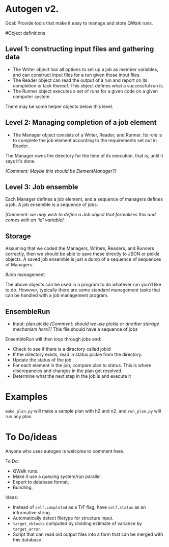 
# Autogen v2.

Goal: Provide tools that make it easy to manage and store QWalk runs.

#Object definitions

## Level 1: constructing input files and gathering data

 * The Writer object has all options to set up a job as member variables, and can construct input files for a run given those input files.
 * The Reader object can read the output of a run and report on its completion or lack thereof. This object defines what a successful run is. 
 * The Runner object executes a set of runs for a given code on a given computer system.

There may be some helper objects below this level.

## Level 2: Managing completion of a job element

 * The Manager object consists of a Writer, Reader, and Runner. Its role is to complete the job element according to the requirements set out in Reader.

The Manager owns the directory for the time of its execution, that is, until it says it's done.

*[Comment: Maybe this should be ElementManager?]*

## Level 3: Job ensemble
 
Each Manager defines a job element, and a sequence of managers defines a job. A job ensemble is a sequence of jobs. 

*[Comment: we may wish to define a Job object that formalizes this and comes with an 'id' variable]*

## Storage

Assuming that we coded the Managers, Writers, Readers, and Runners correctly, then we should be able to save these directly to JSON or pickle objects. A saved job ensemble is just a dump of a sequence of sequences of Managers.

#Job management

The above objects can be used in a program to do whatever run you'd like to do. However, typically there are some standard management tasks that can be handled with a job management program. 


## EnsembleRun

 * Input: plan.pickle *[Comment: should we use pickle or another storage mechanism here?]* This file should have a sequence of jobs

EnsembleRun will then loop through jobs and:
 * Check to see if there is a directory called jobid
 * If the directory exists, read in status.pickle from the directory.
 * Update the status of the job.
 * For each element in the job, compare plan to status. This is where discrepancies and changes in the plan get resolved.
 * Determine what the next step in the job is and execute it

# Examples

`make_plan.py` will make a sample plan with h2 and n2, and `run_plan.py` will run any plan.

# To Do/ideas
Anyone who uses autogen is welcome to comment here.

To Do:
 * QWalk runs.
 * Make it use a queuing system/run parallel.
 * Export to database format.
 * Bundling.

Ideas:
 * Instead of `self.completed` as a T/F flag, have `self.status` as an informative string.
 * Automatically detect filetype for structure input.
 * `target_nblocks` computed by dividing estimate of variance by `target_error`.
 * Script that can read old output files into a form that can be merged with
   this database.
